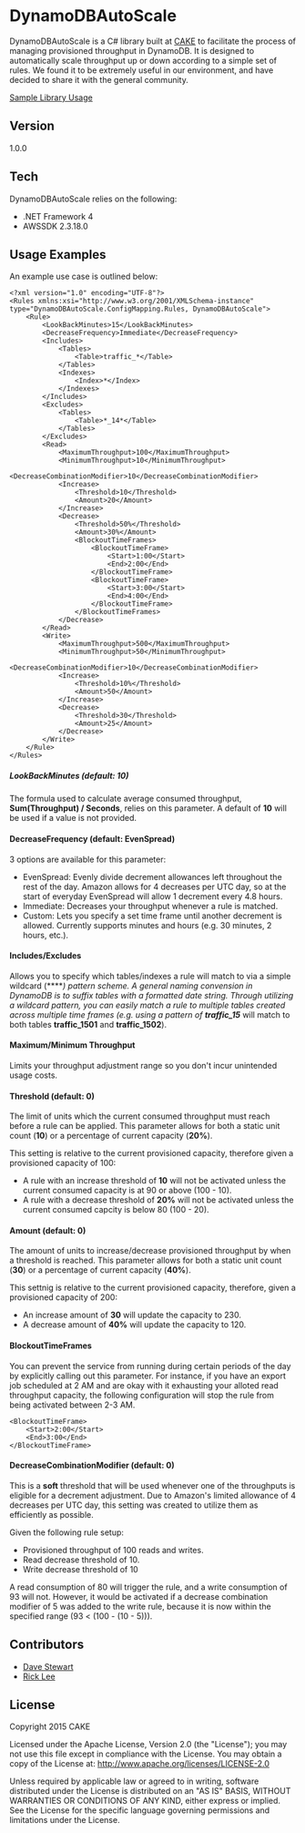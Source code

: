 # DynamoDBAutoScale
DynamoDBAutoScale is a C# library built at [CAKE] to facilitate the process of managing provisioned throughput in DynamoDB. It is designed to automatically scale throughput up or down according to a simple set of rules. We found it to be extremely useful in our environment, and have decided to share it with the general community.

[Sample Library Usage]

## Version
1.0.0

## Tech
DynamoDBAutoScale relies on the following:
 - .NET Framework 4
 - AWSSDK 2.3.18.0

## Usage Examples
An example use case is outlined below:
```
<?xml version="1.0" encoding="UTF-8"?>
<Rules xmlns:xsi="http://www.w3.org/2001/XMLSchema-instance" type="DynamoDBAutoScale.ConfigMapping.Rules, DynamoDBAutoScale">
	<Rule>
		<LookBackMinutes>15</LookBackMinutes>
		<DecreaseFrequency>Immediate</DecreaseFrequency>
		<Includes>
			<Tables>
				<Table>traffic_*</Table>
			</Tables>
			<Indexes>
				<Index>*</Index>
			</Indexes>
		</Includes>
		<Excludes>
			<Tables>
				<Table>*_14*</Table>
			</Tables>
		</Excludes>
		<Read>
			<MaximumThroughput>100</MaximumThroughput>
			<MinimumThroughput>10</MinimumThroughput>
			<DecreaseCombinationModifier>10</DecreaseCombinationModifier>
			<Increase>
				<Threshold>10</Threshold>
				<Amount>20</Amount>
			</Increase>
			<Decrease>
				<Threshold>50%</Threshold>
				<Amount>30%</Amount>
				<BlockoutTimeFrames>
					<BlockoutTimeFrame>
						<Start>1:00</Start>
						<End>2:00</End>
					</BlockoutTimeFrame>
					<BlockoutTimeFrame>
						<Start>3:00</Start>
						<End>4:00</End>
					</BlockoutTimeFrame>
				</BlockoutTimeFrames>
			</Decrease>
		</Read>
		<Write>
			<MaximumThroughput>500</MaximumThroughput>
			<MinimumThroughput>50</MinimumThroughput>
			<DecreaseCombinationModifier>10</DecreaseCombinationModifier>
			<Increase>
				<Threshold>10%</Threshold>
				<Amount>50</Amount>
			</Increase>
			<Decrease>
				<Threshold>30</Threshold>
				<Amount>25</Amount>
			</Decrease>
		</Write>
	</Rule>
</Rules>
```

##### LookBackMinutes (default: 10)
The formula used to calculate average consumed throughput, **Sum(Throughput) / Seconds**, relies on this parameter. A default of **10** will be used if a value is not provided.

#### DecreaseFrequency (default: EvenSpread)
3 options are available for this parameter:
 - EvenSpread: Evenly divide decrement allowances left throughout the rest of the day. Amazon allows for 4 decreases per UTC day, so at the start of everyday EvenSpread will allow 1 decrement every 4.8 hours.
 - Immediate: Decreases your throughput whenever a rule is matched.
 - Custom: Lets you specify a set time frame until another decrement is allowed. Currently supports minutes and hours (e.g. 30 minutes, 2 hours, etc.).

#### Includes/Excludes
Allows you to specify which tables/indexes a rule will match to via a simple wildcard (*****) pattern scheme. A general naming convension in DynamoDB is to suffix tables with a formatted date string. Through utilizing a wildcard pattern, you can easily match a rule to multiple tables created across multiple time frames (e.g. using a pattern of **traffic_15*** will match to both tables **traffic_1501** and **traffic_1502**).

#### Maximum/Minimum Throughput
Limits your throughput adjustment range so you don't incur unintended usage costs.

#### Threshold (default: 0)
The limit of units which the current consumed throughput must reach before a rule can be applied. This parameter allows for both a static unit count (**<Threshold>10</Threshold>**) or a percentage of current capacity (**<Threshold>20%</Threshold>**).

This setting is relative to the current provisioned capacity, therefore given a provisioned capacity of 100:
 - A rule with an increase threshold of **<Threshold>10</Threshold>** will not be activated unless the current consumed capacity is at 90 or above (100 - 10).
 - A rule with a decrease threshold of **<Threshold>20%</Threshold>** will not be activated unless the current consumed capcity is below 80 (100 - 20).

#### Amount (default: 0)
The amount of units to increase/decrease provisioned throughput by when a threshold is reached. This parameter allows for both a static unit count (**<Amount>30</Amount>**) or a percentage of current capacity (**<Amount>40%</Amount>**).

This settnig is relative to the current provisioned capacity, therefore, given a provisioned capacity of 200:
 - An increase amount of **<Amount>30</Amount>** will update the capacity to 230.
 - A decrease amount of **<Amount>40%</Amount>** will update the capacity to 120.

#### BlockoutTimeFrames
You can prevent the service from running during certain periods of the day by explicitly calling out this parameter. For instance, if you have an export job scheduled at 2 AM and are okay with it exhausting your alloted read throughput capacity, the following configuration will stop the rule from being activated between 2-3 AM.
```
<BlockoutTimeFrame>
	<Start>2:00</Start>
	<End>3:00</End>
</BlockoutTimeFrame>
```

#### DecreaseCombinationModifier (default: 0)
This is a **soft** threshold that will be used whenever one of the throughputs is eligible for a decrement adjustment. Due to Amazon's limited allowance of 4 decreases per UTC day, this setting was created to utilize them as efficiently as possible.

Given the following rule setup:
 - Provisioned throughput of 100 reads and writes.
 - Read decrease threshold of 10.
 - Write decrease threshold of 10

A read consumption of 80 will trigger the rule, and a write consumption of 93 will not. However, it would be activated if a decrease combination modifier of 5 was added to the write rule, because it is now within the specified range (93 < (100 - (10 - 5))).

## Contributors
 - [Dave Stewart]
 - [Rick Lee]

## License
Copyright 2015 CAKE
 
Licensed under the Apache License, Version 2.0 (the "License");
you may not use this file except in compliance with the License.
You may obtain a copy of the License at: http://www.apache.org/licenses/LICENSE-2.0
 
Unless required by applicable law or agreed to in writing, software distributed under the License is distributed on an "AS IS" BASIS, WITHOUT WARRANTIES OR CONDITIONS OF ANY KIND, either express or implied.
See the License for the specific language governing permissions and limitations under the License.

[CAKE]: http://getcake.com/
[Sample Library Usage]: https://github.com/cake-labs/DynamoDBAutoScale/blob/master/DynamoDBAutoScaleExample/Program.cs
[Dave Stewart]: https://www.linkedin.com/in/daveastewart
[Rick Lee]: https://www.linkedin.com/in/rickkuanlee